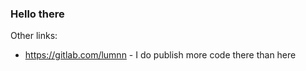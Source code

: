 ### Hello there

Other links:

- https://gitlab.com/lumnn - I do publish more code there than here
 

